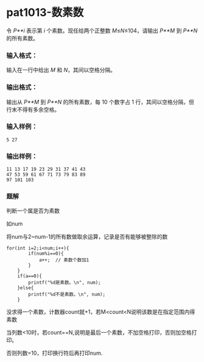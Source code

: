 # pat1013-数素数

令 *P**i* 表示第 *i* 个素数。现任给两个正整数 *M*≤*N*≤104，请输出 *P**M* 到 *P**N* 的所有素数。

### 输入格式：

输入在一行中给出 *M* 和 *N*，其间以空格分隔。

### 输出格式：

输出从 *P**M* 到 *P**N* 的所有素数，每 10 个数字占 1 行，其间以空格分隔，但行末不得有多余空格。

### 输入样例：

```in
5 27
```

### 输出样例：

```out
11 13 17 19 23 29 31 37 41 43
47 53 59 61 67 71 73 79 83 89
97 101 103
```

### 题解

判断一个属是否为素数

如num

将num与2~num-1的所有数做取余运算，记录是否有能够被整除的数

```
for(int i=2;i<num;i++){
        if(num%i==0){
            a++;  // 素数个数加1
        }
    }
    if(a==0){
        printf("%d是素数。\n", num);
    }else{
        printf("%d不是素数。\n", num);
    }
```

没求得一个素数，计数器count就+1，若M<count<N说明该数是在指定范围内得素数

当列数<10时，若count==N,说明是最后一个素数，不加空格打印，否则加空格打印。

否则列数=10，打印换行符后再打印num.